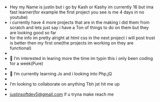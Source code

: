 - Hey my Name is justin but i go by Kash or Kashy im currently 16 but ima fast learner(for example the first project you see is me 4 days in no youtube)
- i currently have 4 more projects that are in the making i did them from scratch and lets just say i have a Ton of things to do on them but they are looking good so far
- for the info im pretty alright at html css in the next project i will post trust is better then my first one(the projects im working on they are functional)
- 
- 👀 I’m interested in learing more the time im typin this i only been coding for a week(Pure)
- 
- 🌱 I’m currently learning Js and i looking into Php,jQ
- 
-  I’m looking to collaborate on anything Tbh jst hit me up
-  
- justinsoftdev5@gmail.com if u tryna make reach me

<!---
kashakajustin/kashakajustin is a ✨ special ✨ repository because its `README.md` (this file) appears on your GitHub profile.
You can click the Preview link to take a look at your changes.
--->
